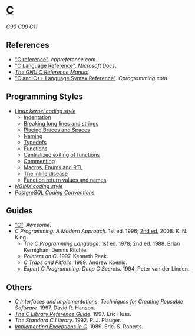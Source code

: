 # [C](http://open-std.org/jtc1/sc22/wg14/)

[*C90*](https://iso.org/standard/17782.html)
[*C99*](https://iso.org/standard/29237.html)
[*C11*](https://iso.org/standard/57853.html)

## References

+ ["C reference"](http://cppreference.com/w/c). *cppreference.com*.
+ ["C Language Reference"](https://docs.microsoft.com/cpp/c-language/c-language-reference). *Microsoft Docs*.
+ [*The GNU C Reference Manual*](https://gnu.org/software/gnu-c-manual/gnu-c-manual.html)
+ ["C and C++ Language Syntax Reference"](https://cprogramming.com/reference/). *Cprogramming.com*.

## Programming Styles

+ [*Linux kernel coding style*](https://github.com/torvalds/linux/blob/master/Documentation/process/coding-style.rst)
    + [Indentation](https://github.com/torvalds/linux/blob/master/Documentation/process/coding-style.rst#1-indentation)
    + [Breaking long lines and strings](https://github.com/torvalds/linux/blob/master/Documentation/process/coding-style.rst#2-breaking-long-lines-and-strings)
    + [Placing Braces and Spaces](https://github.com/torvalds/linux/blob/master/Documentation/process/coding-style.rst#3-placing-braces-and-spaces)
    + [Naming](https://github.com/torvalds/linux/blob/master/Documentation/process/coding-style.rst#4-naming)
    + [Typedefs](https://github.com/torvalds/linux/blob/master/Documentation/process/coding-style.rst#5-typedefs)
    + [Functions](https://github.com/torvalds/linux/blob/master/Documentation/process/coding-style.rst#6-functions)
    + [Centralized exiting of functions](https://github.com/torvalds/linux/blob/master/Documentation/process/coding-style.rst#7-centralized-exiting-of-functions)
    + [Commenting](https://github.com/torvalds/linux/blob/master/Documentation/process/coding-style.rst#8-commenting)
    + [Macros, Enums and RTL](https://github.com/torvalds/linux/blob/master/Documentation/process/coding-style.rst#12-macros-enums-and-rtl)
    + [The inline disease](https://github.com/torvalds/linux/blob/master/Documentation/process/coding-style.rst#15-the-inline-disease)
    + [Function return values and names](https://github.com/torvalds/linux/blob/master/Documentation/process/coding-style.rst#16-function-return-values-and-names)
+ [*NGINX coding style*](https://nginx.com/resources/wiki/start/topics/examples/coding_style/)
+ [*PostgreSQL Coding Conventions*](https://postgresql.org/docs/current/static/source.html)

## Guides

+ ["C"](https://notabug.org/koz.ross/awesome-c). *Awesome*.
+ *C Programming: A Modern Approach.* 1st ed. 1996; [2nd ed.](http://knking.com/books/c2/) 2008. K. N. King.
    + *The C Programming Language*. 1st ed. 1978; 2nd ed. 1988. Brian Kernighan; Dennis Ritchie.
    + *Pointers on C*. 1997. Kenneth Reek.
    + *C Traps and Pitfalls*. 1989. Andrew Koenig.
    + *Expert C Programming: Deep C Secrets*. 1994. Peter van der Linden.

## Others

+ *C Interfaces and Implementations: Techniques for Creating Reusable Software*. 1997. David R. Hanson.
+ [*The C Library Reference Guide*](https://www-s.acm.illinois.edu/webmonkeys/book/c_guide/). 1997. Eric Huss.
+ *The Standard C Library*. 1992. P. J. Plauger.
+ [*Implementing Exceptions in C*](http://hpl.hp.com/techreports/Compaq-DEC/SRC-RR-40.pdf). 1989. Eric. S. Roberts.
